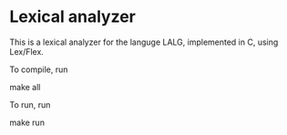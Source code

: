 # Lexical analyzer

This is a lexical analyzer for the languge LALG, implemented in C, using
Lex/Flex. 

To compile, run

make all

To run, run

make run
